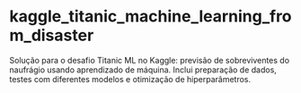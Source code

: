 # kaggle_titanic_machine_learning_from_disaster
Solução para o desafio Titanic ML no Kaggle: previsão de sobreviventes do naufrágio usando aprendizado de máquina. Inclui preparação de dados, testes com diferentes modelos e otimização de hiperparâmetros.
